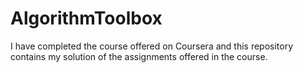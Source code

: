 # AlgorithmToolbox
I have completed the course offered on Coursera and this repository contains my solution of the assignments offered in the course.
